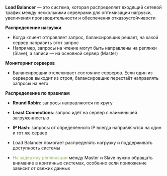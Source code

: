 
**Load Balancer** — это система, которая распределяет входящий сетевой трафик между несколькими серверами для оптимизации нагрузки, увеличения производительности и обеспечения отказоустойчивости

**Распределение нагрузки**
- Когда клиент отправляет запрос, балансировщик решает, на какой сервер направить этот запрос
- Например, запросы на чтение могут быть направлены на реплики (Slave), а записи — на основной сервер (Master)

**Мониторинг серверов**
- Балансировщик отслеживает состояние серверов. Если один из серверов выходит из строя, балансировщик перестаёт направлять запросы на него

**Распределение по правилам**

- **Round Robin**: запросы направляются по кругу
- **Least Connections**: запрос идёт на сервер с наименьшей загруженностью
- **IP Hash**: запросы от определённого IP всегда направляются на один и тот же сервер

- Load Balancer помогает распределять нагрузку и поддерживать доступность системы
- <font color="#9bbb59">На задержку репликации</font> между Master и Slave нужно обращать внимание в критичных системах, особенно если приложение зависит от свежих данных